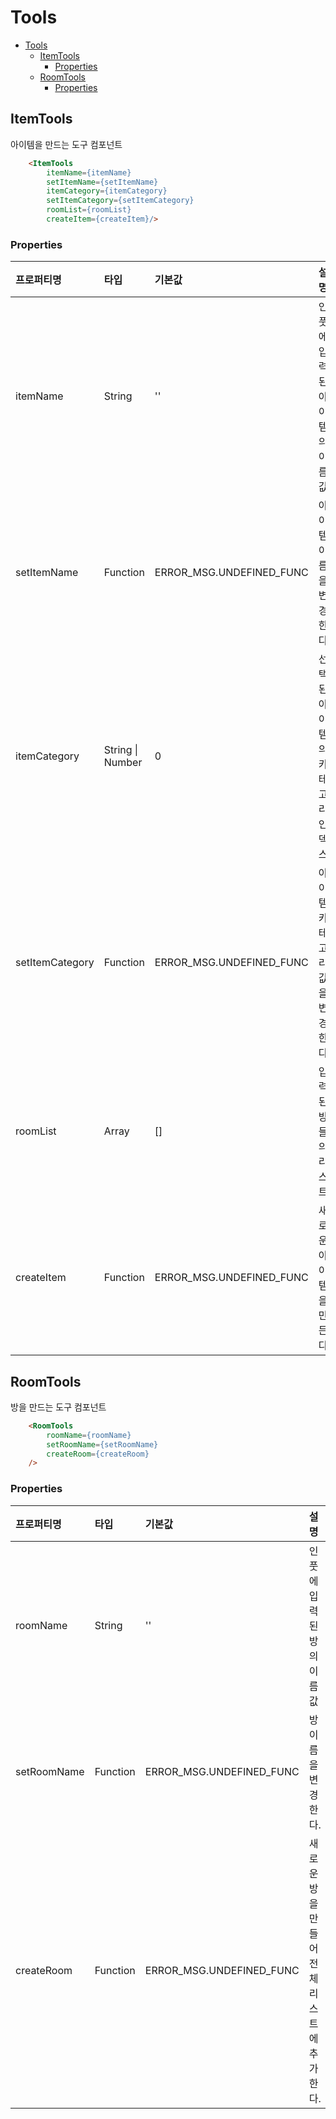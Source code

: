 # Tools

- [Tools](#tools)
  - [ItemTools](#itemtools)
    - [Properties](#itemtools-properties)
  - [RoomTools](#roomtools)
    - [Properties](#roomtools-properties)

## ItemTools
아이템을 만드는 도구 컴포넌트

```html
    <ItemTools
        itemName={itemName}
        setItemName={setItemName}
        itemCategory={itemCategory}
        setItemCategory={setItemCategory}
        roomList={roomList}
        createItem={createItem}/>
```
### <a name="itemtools-properties"> Properties
|프로퍼티명|타입|기본값|설명|
|:---|:---|:---|:---|
|itemName|String|''|인풋에 입력된 아이템의 이름값|
|setItemName|Function|ERROR_MSG.UNDEFINED_FUNC|아이템 이름을 변경한다.|
|itemCategory|String \| Number|0|선택된 아이템의 카테고리 인덱스|
|setItemCategory|Function|ERROR_MSG.UNDEFINED_FUNC|아이템 카테고리 값을 변경한다.|
|roomList|Array|[]|입력된 방들의 리스트|
|createItem|Function|ERROR_MSG.UNDEFINED_FUNC|새로운 아이템을 만든다.|


## RoomTools
방을 만드는 도구 컴포넌트

```html
    <RoomTools
        roomName={roomName}
        setRoomName={setRoomName}
        createRoom={createRoom}
    />
```
### <a name="roomtools-properties"> Properties </a>
|프로퍼티명|타입|기본값|설명|
|:---|:---|:---|:---|
|roomName|String|''|인풋에 입력된 방의 이름값|
|setRoomName|Function|ERROR_MSG.UNDEFINED_FUNC|방 이름을 변경한다.|
|createRoom|Function|ERROR_MSG.UNDEFINED_FUNC|새로운 방을 만들어 전체 리스트에 추가한다.|
